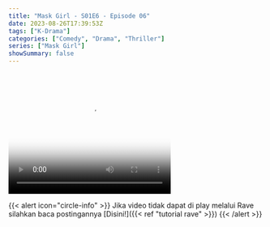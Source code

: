 ```yaml
---
title: "Mask Girl - S01E6 - Episode 06"
date: 2023-08-26T17:39:53Z
tags: ["K-Drama"]
categories: ["Comedy", "Drama", "Thriller"]
series: ["Mask Girl"]
showSummary: false
---
```


<video width="320" height="240" poster="https://www.themoviedb.org/t/p/original/gVIhlO5AjWD1vXfHSj64mTkYJhe.jpg" controls>
  <source src="https://kp3d-my.sharepoint.com/personal/ryoo_kp3d_onmicrosoft_com/_layouts/15/download.aspx?share=EaGo4JvxsOhJmJhff0YmaGsBhVXcKAE7ePqLvkHYxcDA2w" type="video/mp4">
</video>

{{< alert icon="circle-info" >}}
Jika video tidak dapat di play melalui Rave silahkan baca postingannya [Disini!]({{< ref "tutorial rave" >}})
{{< /alert >}}
